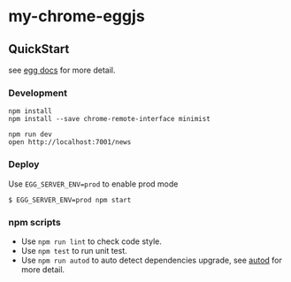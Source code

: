 # my-chrome-eggjs



## QuickStart

<!-- add docs here for user -->

see [egg docs][egg] for more detail.

### Development
```shell
npm install
npm install --save chrome-remote-interface minimist

npm run dev
open http://localhost:7001/news
```

### Deploy

Use `EGG_SERVER_ENV=prod` to enable prod mode

```shell
$ EGG_SERVER_ENV=prod npm start
```

### npm scripts

- Use `npm run lint` to check code style.
- Use `npm test` to run unit test.
- Use `npm run autod` to auto detect dependencies upgrade, see [autod](https://www.npmjs.com/package/autod) for more detail.


[egg]: https://eggjs.org